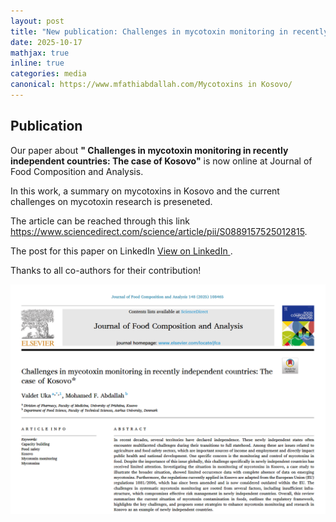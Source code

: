 ```yaml
---
layout: post
title: "New publication: Challenges in mycotoxin monitoring in recently independent countries: The case of Kosovo☆ is now online at Journal of Food Composition and Analysis"
date: 2025-10-17
mathjax: true
inline: true
categories: media
canonical: https://www.mfathiabdallah.com/Mycotoxins in Kosovo/
---
```


<!-- Add canonical tag -->
<link rel="canonical" href="https://www.mfathiabdallah.com/Mycotoxins in Kosovo">

<!-- Metadata -->
<meta name="Publication" content="New publication: Challenges in mycotoxin monitoring in recently independent countries: The case of Kosovo☆">

<!-- Structured Data -->
<script type="application/ld+json">
{
  "@context": "http://schema.org",
  "@type": "Article",
  "headline": "New publication: Challenges in mycotoxin monitoring in recently independent countries: The case of Kosovo☆ is now online at Journal of Food Composition and Analysis",
  "datePublished": "2025-10-17",
  "Publication": "New publication: Challenges in mycotoxin monitoring in recently independent countries: The case of Kosovo☆ is now online at Journal of Food Composition and Analysis",
  "mainEntityOfPage": {
    "@type": "WebPage",
    "@id": "https://www.mfathiabdallah.com/Mycotoxins in Kosovo/"
  }
}
</script>

<!-- Page Content -->
## Publication

<!-- Your content goes here -->
Our paper about **" Challenges in mycotoxin monitoring in recently independent countries: The case of Kosovo"** is now online at Journal of Food Composition and Analysis.
 
In this work, a summary on mycotoxins in Kosovo and the current challenges on mycotoxin research is preseneted.

The article can be reached through this link <a href="https://www.sciencedirect.com/science/article/pii/S0889157525012815" target="_blank" rel="noopener">https://www.sciencedirect.com/science/article/pii/S0889157525012815</a>.

The post for this paper on LinkedIn 
<a href="https://www.linkedin.com/posts/mohamed-fathi-abdallah-66126a38_mycotoxin-kosovo-mycotoxins-activity-7384932429603483648-zOVv?utm_source=share&utm_medium=member_desktop&rcm=ACoAAAfehSkBNrRh7LHNCV-IT4vyBVuwyOIgTX0" 
target="_blank" rel="noopener">
View on LinkedIn
</a>.


 Thanks to all co-authors for their contribution!

<!-- Add modal functionality to the image -->
<div id="myModal" class="modal">
  <span class="close" onclick="closeModal()">&times;</span>
  <img class="modal-content" id="img01">
</div>

<div class="image-container">
  <img class="Publication" src="/images/mycotoxin_kosovo.png" alt="Publication" onclick="openModal(this.src)">
</div>

<!-- JavaScript for modal functionality -->
<script>
// Open the modal
function openModal(imgSrc) {
  var modal = document.getElementById("myModal");
  var modalImg = document.getElementById("img01");
  modal.style.display = "block";
  modalImg.src = imgSrc;
}

// Close the modal
function closeModal() {
  var modal = document.getElementById("myModal");
  modal.style.display = "none";
}
</script>

<style>
/* Style the modal */
.modal {
  display: none; /* Hidden by default */
  position: fixed; /* Stay in place */
  z-index: 1; /* Sit on top */
  padding-top: 50px; /* Location of the box */
  left: 0;
  top: 0;
  width: 100%; /* Full width */
  height: 100%; /* Full height */
  overflow: auto; /* Enable scroll if needed */
  background-color: rgba(0,0,0,0.9); /* Black w/ opacity */
}

/* Modal Content (image) */
.modal-content {
  margin: auto;
  display: block;
  width: 80%;
  max-width: 700px;
}

/* Close Button */
.close {
  position: absolute;
  top: 15px;
  right: 35px;
  color: #fff;
  font-size: 40px;
  font-weight: bold;
  transition: 0.3s;
  cursor: pointer;
}

.close:hover,
.close:focus {
  color: #bbb;
  text-decoration: none;
}
</style>


